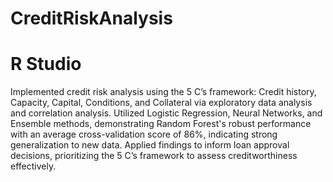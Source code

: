 # CreditRiskAnalysis
# R Studio
Implemented credit risk analysis using the 5 C’s framework: Credit history, Capacity, Capital, Conditions, and Collateral via exploratory data
analysis and correlation analysis. Utilized Logistic Regression, Neural Networks, and Ensemble methods, demonstrating Random Forest's robust
performance with an average cross-validation score of 86%, indicating strong generalization to new data. Applied findings to inform loan approval
decisions, prioritizing the 5 C’s framework to assess creditworthiness effectively.
